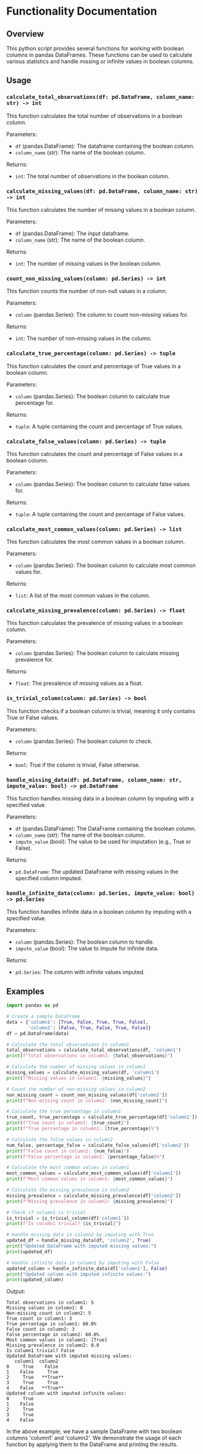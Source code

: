 # Functionality Documentation

## Overview
This python script provides several functions for working with boolean columns in pandas DataFrames. These functions can be used to calculate various statistics and handle missing or infinite values in boolean columns.

## Usage

### `calculate_total_observations(df: pd.DataFrame, column_name: str) -> int`
This function calculates the total number of observations in a boolean column.

Parameters:
- `df` (pandas.DataFrame): The dataframe containing the boolean column.
- `column_name` (str): The name of the boolean column.

Returns:
- `int`: The total number of observations in the boolean column.

### `calculate_missing_values(df: pd.DataFrame, column_name: str) -> int`
This function calculates the number of missing values in a boolean column.

Parameters:
- `df` (pandas.DataFrame): The input dataframe.
- `column_name` (str): The name of the boolean column.

Returns:
- `int`: The number of missing values in the boolean column.

### `count_non_missing_values(column: pd.Series) -> int`
This function counts the number of non-null values in a column.

Parameters:
- `column` (pandas.Series): The column to count non-missing values for.

Returns:
- `int`: The number of non-missing values in the column.

### `calculate_true_percentage(column: pd.Series) -> tuple`
This function calculates the count and percentage of True values in a boolean column.

Parameters:
- `column` (pandas.Series): The boolean column to calculate true percentage for.

Returns:
- `tuple`: A tuple containing the count and percentage of True values.

### `calculate_false_values(column: pd.Series) -> tuple`
This function calculates the count and percentage of False values in a boolean column.

Parameters:
- `column` (pandas.Series): The boolean column to calculate false values for.

Returns:
- `tuple`: A tuple containing the count and percentage of False values.

### `calculate_most_common_values(column: pd.Series) -> list`
This function calculates the most common values in a boolean column.

Parameters:
- `column` (pandas.Series): The boolean column to calculate most common values for.

Returns:
- `list`: A list of the most common values in the column.

### `calculate_missing_prevalence(column: pd.Series) -> float`
This function calculates the prevalence of missing values in a boolean column.

Parameters:
- `column` (pandas.Series): The boolean column to calculate missing prevalence for.

Returns:
- `float`: The prevalence of missing values as a float.

### `is_trivial_column(column: pd.Series) -> bool`
This function checks if a boolean column is trivial, meaning it only contains True or False values.

Parameters:
- `column` (pandas.Series): The boolean column to check.

Returns:
- `bool`: True if the column is trivial, False otherwise.

### `handle_missing_data(df: pd.DataFrame, column_name: str, impute_value: bool) -> pd.DataFrame`
This function handles missing data in a boolean column by imputing with a specified value.

Parameters:
- `df` (pandas.DataFrame): The DataFrame containing the boolean column.
- `column_name` (str): The name of the boolean column.
- `impute_value` (bool): The value to be used for imputation (e.g., True or False).

Returns:
- `pd.DataFrame`: The updated DataFrame with missing values in the specified column imputed.

### `handle_infinite_data(column: pd.Series, impute_value: bool) -> pd.Series`
This function handles infinite data in a boolean column by imputing with a specified value.

Parameters:
- `column` (pandas.Series): The boolean column to handle.
- `impute_value` (bool): The value to impute for infinite data.

Returns:
- `pd.Series`: The column with infinite values imputed.


## Examples

``` python
import pandas as pd

# Create a sample DataFrame
data = {'column1': [True, False, True, True, False],
        'column2': [False, True, False, True, False]}
df = pd.DataFrame(data)

# Calculate the total observations in column1
total_observations = calculate_total_observations(df, 'column1')
print(f"Total observations in column1: {total_observations}")

# Calculate the number of missing values in column1
missing_values = calculate_missing_values(df, 'column1')
print(f"Missing values in column1: {missing_values}")

# Count the number of non-missing values in column2
non_missing_count = count_non_missing_values(df['column2'])
print(f"Non-missing count in column2: {non_missing_count}")

# Calculate the true percentage in column1
true_count, true_percentage = calculate_true_percentage(df['column1'])
print(f"True count in column1: {true_count}")
print(f"True percentage in column1: {true_percentage}%")

# Calculate the false values in column2
num_false, percentage_false = calculate_false_values(df['column2'])
print(f"False count in column2: {num_false}")
print(f"False percentage in column2: {percentage_false}%")

# Calculate the most common values in column1
most_common_values = calculate_most_common_values(df['column1'])
print(f"Most common values in column1: {most_common_values}")

# Calculate the missing prevalence in column2
missing_prevalence = calculate_missing_prevalence(df['column2'])
print(f"Missing prevalence in column2: {missing_prevalence}")

# Check if column1 is trivial
is_trivial = is_trivial_column(df['column1'])
print(f"Is column1 trivial? {is_trivial}")

# Handle missing data in column2 by imputing with True
updated_df = handle_missing_data(df, 'column2', True)
print("Updated DataFrame with imputed missing values:")
print(updated_df)

# Handle infinite data in column1 by imputing with False
updated_column = handle_infinite_data(df['column1'], False)
print("Updated column with imputed infinite values:")
print(updated_column)
```

Output:
```
Total observations in column1: 5
Missing values in column1: 0
Non-missing count in column2: 5
True count in column1: 3
True percentage in column1: 60.0%
False count in column2: 3
False percentage in column2: 60.0%
Most common values in column1: [True]
Missing prevalence in column2: 0.0
Is column1 trivial? False
Updated DataFrame with imputed missing values:
   column1  column2
0     True    False
1    False     True
2     True   **True**
3     True     True
4    False   **True**
Updated column with imputed infinite values:
0     True
1    False
2     True
3     True
4    False
```

In the above example, we have a sample DataFrame with two boolean columns 'column1' and 'column2'. We demonstrate the usage of each function by applying them to the DataFrame and printing the results.